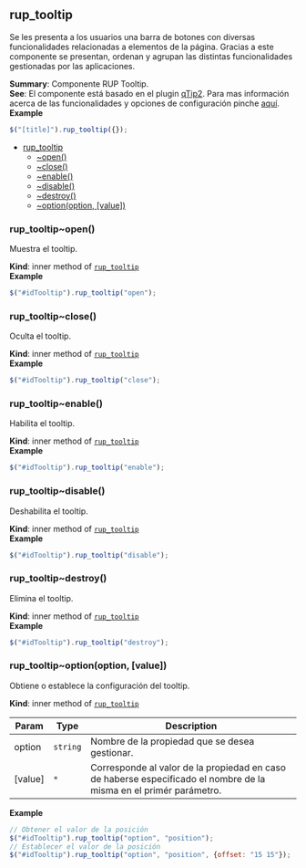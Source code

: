 <a name="module_rup_tooltip"></a>

## rup\_tooltip
Se les presenta a los usuarios una barra de botones con diversas funcionalidades relacionadas a elementos de la página. Gracias a este componente se presentan, ordenan y agrupan las distintas funcionalidades gestionadas por las aplicaciones.

**Summary**: Componente RUP Tooltip.  
**See**: El componente está basado en el plugin [qTip2](http://qtip2.com/options). Para mas información acerca de las funcionalidades y opciones de configuración pinche [aquí](http://qtip2.com/options).  
**Example**  
```js
$("[title]").rup_tooltip({});
```

* [rup_tooltip](#module_rup_tooltip)
    * [~open()](#module_rup_tooltip..open)
    * [~close()](#module_rup_tooltip..close)
    * [~enable()](#module_rup_tooltip..enable)
    * [~disable()](#module_rup_tooltip..disable)
    * [~destroy()](#module_rup_tooltip..destroy)
    * [~option(option, [value])](#module_rup_tooltip..option)

<a name="module_rup_tooltip..open"></a>

### rup_tooltip~open()
Muestra el tooltip.

**Kind**: inner method of [<code>rup\_tooltip</code>](#module_rup_tooltip)  
**Example**  
```js
$("#idTooltip").rup_tooltip("open");
```
<a name="module_rup_tooltip..close"></a>

### rup_tooltip~close()
Oculta el tooltip.

**Kind**: inner method of [<code>rup\_tooltip</code>](#module_rup_tooltip)  
**Example**  
```js
$("#idTooltip").rup_tooltip("close");
```
<a name="module_rup_tooltip..enable"></a>

### rup_tooltip~enable()
Habilita el tooltip.

**Kind**: inner method of [<code>rup\_tooltip</code>](#module_rup_tooltip)  
**Example**  
```js
$("#idTooltip").rup_tooltip("enable");
```
<a name="module_rup_tooltip..disable"></a>

### rup_tooltip~disable()
Deshabilita el tooltip.

**Kind**: inner method of [<code>rup\_tooltip</code>](#module_rup_tooltip)  
**Example**  
```js
$("#idTooltip").rup_tooltip("disable");
```
<a name="module_rup_tooltip..destroy"></a>

### rup_tooltip~destroy()
Elimina el tooltip.

**Kind**: inner method of [<code>rup\_tooltip</code>](#module_rup_tooltip)  
**Example**  
```js
$("#idTooltip").rup_tooltip("destroy");
```
<a name="module_rup_tooltip..option"></a>

### rup_tooltip~option(option, [value])
Obtiene o establece la configuración del tooltip.

**Kind**: inner method of [<code>rup\_tooltip</code>](#module_rup_tooltip)  

| Param | Type | Description |
| --- | --- | --- |
| option | <code>string</code> | Nombre de la propiedad que se desea gestionar. |
| [value] | <code>\*</code> | Corresponde al valor de la propiedad en caso de haberse especificado el nombre de la misma en el primér parámetro. |

**Example**  
```js
// Obtener el valor de la posición$("#idTooltip").rup_tooltip("option", "position");// Establecer el valor de la posición$("#idTooltip").rup_tooltip("option", "position", {offset: "15 15"});
```
